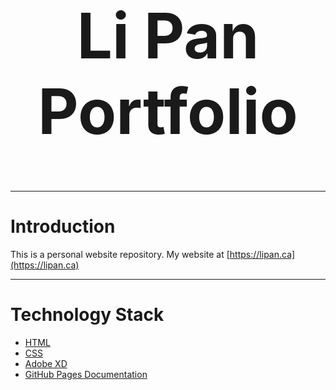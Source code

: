 <h1 align="center" style="font-size:100px" >
 Li Pan Portfolio
</h1>


---

# Introduction
This is a personal website repository. My website at [https://lipan.ca](https://lipan.ca)

---
# Technology Stack
- [HTML](https://developer.mozilla.org/en-US/docs/Web/HTML)
- [CSS](https://developer.mozilla.org/en-US/docs/Web/API/CSS)
- [Adobe XD](https://www.adobe.com/ca/products/xd.html)
- [GitHub Pages Documentation](https://docs.github.com/en/pages)
